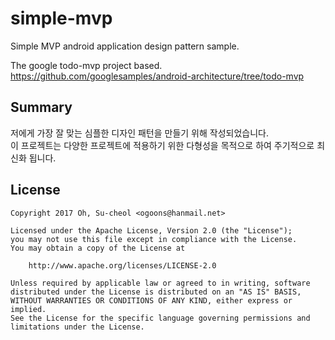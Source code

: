 # simple-mvp
Simple MVP android application design pattern sample.


The google todo-mvp project based.  
https://github.com/googlesamples/android-architecture/tree/todo-mvp

## Summary
저에게 가장 잘 맞는 심플한 디자인 패턴을 만들기 위해 작성되었습니다.  
이 프로젝트는 다양한 프로젝트에 적용하기 위한 다형성을 목적으로 하여 주기적으로 최신화 됩니다.

## License
```
Copyright 2017 Oh, Su-cheol <ogoons@hanmail.net>

Licensed under the Apache License, Version 2.0 (the "License");
you may not use this file except in compliance with the License.
You may obtain a copy of the License at

    http://www.apache.org/licenses/LICENSE-2.0

Unless required by applicable law or agreed to in writing, software
distributed under the License is distributed on an "AS IS" BASIS,
WITHOUT WARRANTIES OR CONDITIONS OF ANY KIND, either express or implied.
See the License for the specific language governing permissions and
limitations under the License.
```
